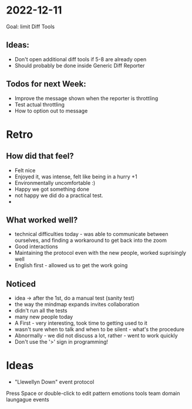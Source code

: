 2022-12-11
==========

Goal: limit Diff Tools

## Ideas: 
- Don't open additional diff tools if 5-8 are already open
- Should probably be done inside Generic Diff Reporter

## Todos for next Week:
- Improve the message shown when the reporter is throttling
- Test actual throttling
- How to option out to message 

# Retro

## How did that feel?
- Felt nice
- Enjoyed it, was intense, felt like being in a hurry +1
- Environmentally uncomfortable :)
- Happy we got something done
- not happy we did do a practical test.
- 

## What worked well?
- technical difficulties today - was able to communicate between ourselves, and finding a workaround to get back into the zoom
- Good interactions
- Maintaining the protocol even with the new people, worked suprisingly well
- English first - allowed us to get the work going

## Noticed
- idea -> after the 1st, do a manual test (sanity test)
- the way the mindmap expands invites collaboration
- didn't run all the tests
- many new people today
- A First - very interesting, took time to getting used to it 
- wasn't sure when to talk and when to be silent - what's the procedure
- Abnormally - we did not discuss a lot, rather - went to work quickly
- Don't use the '>' sign in programming!

# Ideas
- "Llewellyn Down" event protocol

Press Space or double-click to edit
	pattern
	emotions
	tools
	team
	domain
	laungague
	events